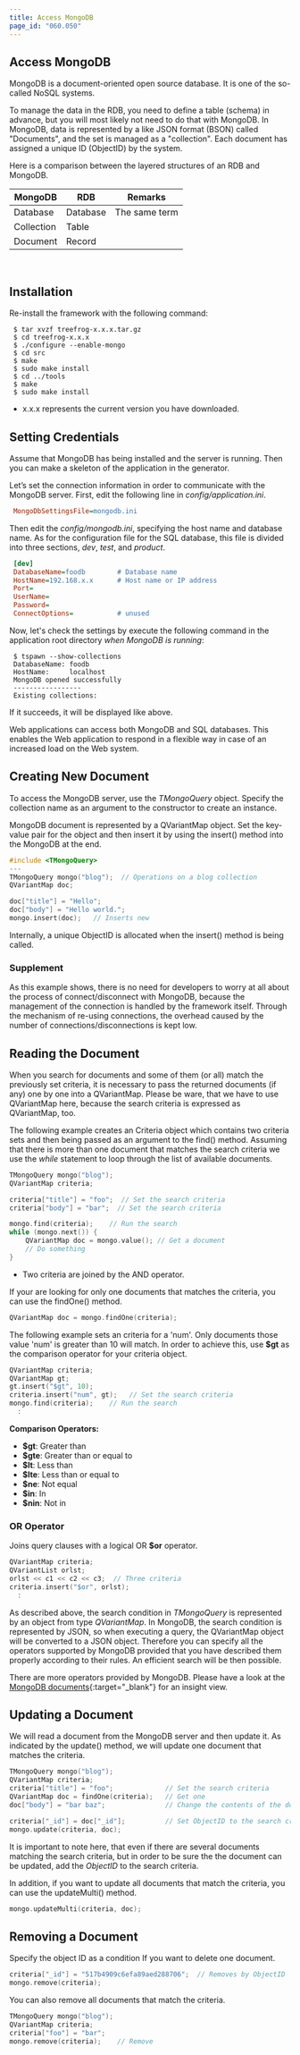 ```yaml
---
title: Access MongoDB
page_id: "060.050"
---
```


## Access MongoDB

MongoDB is a document-oriented open source database. It is one of the so-called NoSQL systems.

To manage the data in the RDB, you need to define a table (schema) in advance, but you will most likely not need to do that with MongoDB. In MongoDB, data is represented by a like JSON format (BSON) called "Documents", and the set is managed as a "collection". Each document has assigned a unique ID (ObjectID) by the system.

Here is a comparison between the layered structures of an RDB and MongoDB.

<div class="table-div" markdown="1">

| MongoDB    | RDB      | Remarks       |
|------------|----------|---------------|
| Database   | Database | The same term |
| Collection | Table    |               |
| Document   | Record   |               |

</div><br>

## Installation

Re-install the framework with the following command:

```
 $ tar xvzf treefrog-x.x.x.tar.gz
 $ cd treefrog-x.x.x
 $ ./configure --enable-mongo
 $ cd src
 $ make
 $ sudo make install
 $ cd ../tools
 $ make
 $ sudo make install
```

- x.x.x represents the current version you have downloaded.

## Setting Credentials

Assume that MongoDB has being installed and the server is running. Then you can make a skeleton of the application in the generator.

Let’s set the connection information in order to communicate with the MongoDB server. First, edit the following line in *config/application.ini*.

```ini
 MongoDbSettingsFile=mongodb.ini
``` 
 
Then edit the *config/mongodb.ini*, specifying the host name and database name. As for the configuration file for the SQL database, this file is divided into three sections, *dev*, *test*, and *product*.
 
```ini
 [dev]
 DatabaseName=foodb        # Database name
 HostName=192.168.x.x      # Host name or IP address
 Port=
 UserName=
 Password=                    
 ConnectOptions=           # unused
```

Now, let's check the settings by execute the following command in the application root directory *when MongoDB is running*:

```
 $ tspawn --show-collections
 DatabaseName: foodb
 HostName:     localhost
 MongoDB opened successfully
 -----------------
 Existing collections:
```

If it succeeds, it will be displayed like above.

Web applications can access both MongoDB and SQL databases. This enables the Web application to respond in a flexible way in case of an increased load on the Web system.

## Creating New Document

To access the MongoDB server, use the *TMongoQuery* object. Specify the collection name as an argument to the constructor to create an instance.

MongoDB document is represented by a QVariantMap object. Set the key-value pair for the object and then insert it by using the insert() method into the MongoDB at the end.

```c++
#include <TMongoQuery>
---  
TMongoQuery mongo("blog");  // Operations on a blog collection
QVariantMap doc;

doc["title"] = "Hello";
doc["body"] = "Hello world.";
mongo.insert(doc);   // Inserts new
```

Internally, a unique ObjectID is allocated when the insert() method is being called.

### Supplement

As this example shows, there is no need for developers to worry at all about the process of connect/disconnect with MongoDB, because the management of the connection is handled by the framework itself. Through the  mechanism of re-using connections, the overhead caused by the number of connections/disconnections is kept low.
 
## Reading the Document

When you search for documents and some of them (or all) match the previously set criteria, it is necessary to pass the returned documents (if any) one by one into a QVariantMap. Please be ware, that we have to use QVariantMap here, because the search criteria is expressed as QVariantMap, too.

The following example creates an Criteria object which contains two criteria sets and then being passed as an argument to the find() method. Assuming that there is more than one document that matches the search criteria we use the *while* statement to loop through the list of available documents.

```c++
TMongoQuery mongo("blog"); 
QVariantMap criteria;

criteria["title"] = "foo";  // Set the search criteria
criteria["body"] = "bar";  // Set the search criteria

mongo.find(criteria);    // Run the search
while (mongo.next()) {
    QVariantMap doc = mongo.value(); // Get a document
    // Do something
}
```
 
- Two criteria are joined by the AND operator.

If your are looking for only one documents that matches the criteria, you can use the findOne() method.

```c++
QVariantMap doc = mongo.findOne(criteria);
``` 

The following example sets an criteria for a 'num'. Only documents those value 'num' is greater than 10 will match. In order to achieve this, use **$gt** as the comparison operator for your criteria object.

```c++
QVariantMap criteria;
QVariantMap gt;
gt.insert("$gt", 10);
criteria.insert("num", gt);   // Set the search criteria
mongo.find(criteria);    // Run the search
  :
```

**Comparison Operators:**

* **$gt**: Greater than
* **$gte**: Greater than or equal to
* **$lt**: Less than
* **$lte**: Less than or equal to
* **$ne**: Not equal
* **$in**: In
* **$nin**: Not in

### OR Operator

Joins query clauses with a logical OR **$or** operator.

```c++
QVariantMap criteria;
QVariantList orlst;
orlst << c1 << c2 << c3;  // Three criteria
criteria.insert("$or", orlst);
  :
```

As described above, the search condition in *TMongoQuery* is represented by an object from type *QVariantMap*. In MongoDB, the search condition is represented by JSON, so when executing a query, the QVariantMap object will be converted to a JSON object. Therefore you can specify all the operators supported by MongoDB provided that you have described them properly according to their rules. An efficient search will be then possible.

There are more operators provided by MongoDB. Please have a look at the [MongoDB documents](http://docs.mongodb.org/manual/reference/operator/nav-query/){:target="_blank"} for an insight view.

## Updating a Document

We will read a document from the MongoDB server and then update it. As indicated by the update() method, we will update one document that matches the criteria.

```c++
TMongoQuery mongo("blog"); 
QVariantMap criteria;
criteria["title"] = "foo";             // Set the search criteria
QVariantMap doc = findOne(criteria);   // Get one
doc["body"] = "bar baz";               // Change the contents of the document

criteria["_id"] = doc["_id"];          // Set ObjectID to the search criteria  
mongo.update(criteria, doc);
```

It is important to note here, that even if there are several documents matching the search criteria, but in order to be sure the the document can be updated, add the *ObjectID* to the search criteria.

In addition, if you want to update all documents that match the criteria, you can use the updateMulti() method.

```c++
mongo.updateMulti(criteria, doc);
```

## Removing a Document

Specify the object ID as a condition If you want to delete one document.

```c++
criteria["_id"] = "517b4909c6efa89aed288706";  // Removes by ObjectID
mongo.remove(criteria);
```

You can also remove all documents that match the criteria.

```c++
TMongoQuery mongo("blog");
QVariantMap criteria;
criteria["foo"] = "bar";
mongo.remove(criteria);    // Remove
```